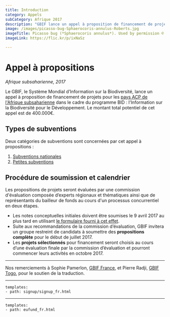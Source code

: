 ```yaml
---
title: Introduction
category: Appels
subCategory: Afrique 2017
description: "GBIF lance un appel à proposition de financement de projets pour les pays ACP de l'Afrique subsaharienne dans le cadre du programme BID : l’Information sur la Biodiversité pour le Développement."
image: /images/picasso-bug-Sphaerocoris-annulus-Roberts.jpg
imageTitle: Picasso bug (*Sphaerocoris annulus*). Used by permission © 2013 Jeremy Roberts.
imageLink: https://flic.kr/p/ixNaSz

---
```

# Appel à propositions

_Afrique subsaharienne, 2017_

Le GBIF, le Système Mondial d’Information sur la Biodiversité, lance un appel à proposition de financement de projets pour les [pays ACP de l'Afrique subsaharienne](../eligible-countries) dans le cadre du programme BID : l’Information sur la Biodiversité pour le Développement. Le montant total potentiel de cet appel est de 400.000€. 

## Types de subventions

Deux catégories de subventions sont concernées par cet appel à propositions :

1. [Subventions nationales](../national-grants)
2. [Petites subventions](../small-grants)

## Procédure de soumission et calendrier

Les propositions de projets seront évaluées par une commission d'évaluation composée d’experts régionaux et thématiques ainsi que de représentants du bailleur de fonds au cours d'un processus concurrentiel en deux étapes.

+ Les notes conceptuelles initiales doivent être soumises le 9 avril 2017 au plus tard en utilisant [le formulaire fourni à cet effet](/raw/BID-Concept-Note-Template-Africa-2017.docx).
+ Suite aux recommandations de la commission d’évaluation, GBIF invitera un groupe restreint de candidats à soumettre des **propositions complète** pour le début de juillet 2017.
+ Les **projets sélectionnés** pour financement seront choisis au cours d’une évaluation finale par la commission d’évaluation et pourront commencer leurs activités en octobre 2017.

-----------------

Nos remerciements à Sophie Pamerlon, [GBIF France](http://www.gbif.fr), et Pierre Radji, [GBIF Togo](http://www.gbif.org/country/TG/participation), pour le soutien de la traduction.

-----------------

```styledYaml
templates:
- path: signup/signup_fr.html
```

------

```styledYaml
templates:
- path: eufund_fr.html
```